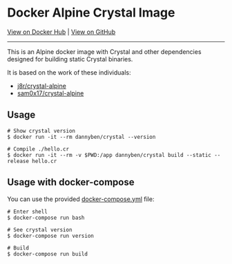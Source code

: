 Docker Alpine Crystal Image
==================================================

[View on Docker Hub][1] | [View on GitHub][2]

---

This is an Alpine docker image with Crystal and other dependencies designed
for building static Crystal binaries.

It is based on the work of these individuals:
- [j8r/crystal-alpine](https://github.com/j8r/dockerfiles/tree/master/crystal-alpine)
- [sam0x17/crystal-alpine](https://github.com/sam0x17/crystal-alpine/blob/master/Dockerfile)


Usage
--------------------------------------------------

```shell
# Show crystal version
$ docker run -it --rm dannyben/crystal --version

# Compile ./hello.cr
$ docker run -it --rm -v $PWD:/app dannyben/crystal build --static --release hello.cr
```

Usage with docker-compose
--------------------------------------------------

You can use the provided [docker-compose.yml](docker-compose.yml) file:

```shell
# Enter shell
$ docker-compose run bash

# See crystal version
$ docker-compose run version

# Build
$ docker-compose run build
```


[1]: https://hub.docker.com/r/dannyben/crystal/
[2]: https://github.com/DannyBen/docker-alpine-crystal
